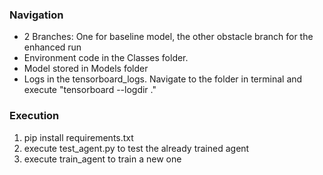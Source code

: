 ﻿### Navigation
- 2 Branches: One for baseline model, the other obstacle branch for the enhanced run
- Environment code in the Classes folder.
- Model stored in Models folder
- Logs in the tensorboard_logs. Navigate to the folder in terminal and execute "tensorboard --logdir ."

### Execution
1. pip install requirements.txt
2. execute test_agent.py to test the already trained agent
3. execute train_agent to train a new one